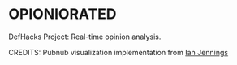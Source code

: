 # OPIONIORATED
DefHacks Project: Real-time opinion analysis.

CREDITS:
Pubnub visualization implementation from [Ian Jennings](https://github.com/ianjennings/pubnub-rickshaw)

